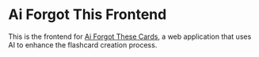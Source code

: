 # Ai Forgot This Frontend

This is the frontend for [Ai Forgot These Cards](https://github.com/darkmusic/ai-forgot-these-cards), a web application that uses AI to enhance the flashcard creation process.
